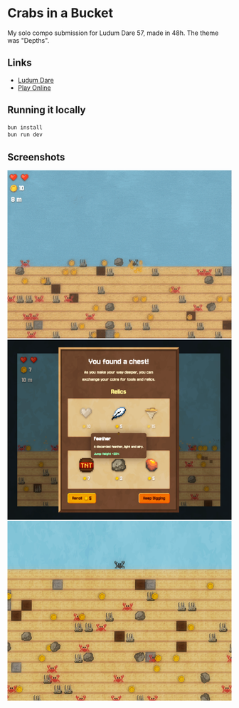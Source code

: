 # Crabs in a Bucket

My solo compo submission for Ludum Dare 57, made in 48h. The theme was "Depths".

## Links

-   [Ludum Dare](https://ldjam.com/events/ludum-dare/57/crabs-in-a-bucket)
-   [Play Online](https://crabs-in-a-bucket.pages.dev/)

## Running it locally

```bash
bun install
bun run dev
```

## Screenshots

![Screenshot 1](./screenshots/gif.gif)
![Screenshot 2](./screenshots/pic2.png)
![Screenshot 3](./screenshots/pic1.png)

